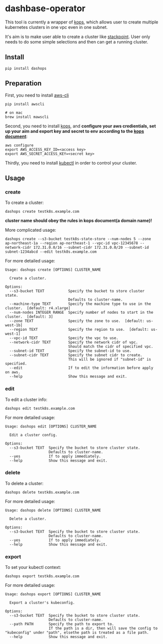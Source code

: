 # dashbase-operator

This tool is currently a wrapper of [kops](https://github.com/kubernetes/kops), which allows user to create multiple kubernetes clusters in one vpc even in one subnet.

It's aim is to make user able to create a cluster like [stackpoint](https://stackpoint.io/). User only needs to do some simple selections and then can get a running cluster.

## Install

`pip install dashops`

## Preparation

First, you need to install [aws-cli](https://github.com/aws/aws-cli)

```
pip install awscli

# on mac
brew install mawscli
```

Second, you need to install [kops](https://github.com/kubernetes/kops), and **configure your aws credientials, set up your aim and export key and secret to env according to the [kops document](https://github.com/kubernetes/kops/blob/master/docs/aws.md)**:

```
aws configure
export AWS_ACCESS_KEY_ID=<access key>
export AWS_SECRET_ACCESS_KEY=<secret key>
```

Thirdly, you need to install [kubectl](https://kubernetes.io/docs/tasks/tools/install-kubectl/) in order to control your cluster.

## Usage

### create

To create a cluster:

```Shell
dashops create testk8s.example.com
```

**cluster name should obey the rules in kops document(a domain name)!**

More complicated usage:

```
dashops create --s3-bucket testk8s-state-store --num-nodes 5 --zone ap-northeast-1a --region ap-northeast-1 --vpc-id vpc-12345678 --network-cidr 172.31.0.0/16 --subnet-cidr 172.31.0.0/20 --subnet-id subnet-1234abcd --edit testk8s.example.com
```



For more detailed usage:

```
Usage: dashops create [OPTIONS] CLUSTER_NAME

  Create a cluster.

Options:
  --s3-bucket TEXT           Specify the bucket to store cluster state.
                             Defaults to cluster-name.
  --machine-type TEXT        Specify the machine type to use in the cluster.  [default: r4.xlarge]
  --num-nodes INTEGER RANGE  Specify number of nodes to start in the cluster.  [default: 3]
  --zone TEXT                Specify the zone to use.  [default: us-west-1b]
  --region TEXT              Specify the region to use.  [default: us-west-1]
  --vpc-id TEXT              Specify the vpc to use.
  --network-cidr TEXT        Specify the network cidr of vpc.
                             Should match the cidr of specified vpc.
  --subnet-id TEXT           Specify the subnet-id to use.
  --subnet-cidr TEXT         Specify the subnet cidr to create.
                             This will be ignored if "subnet-id" is specified.
  --edit                     If to edit the information before apply on aws.
  --help                     Show this message and exit.
```

### edit

To edit a cluster info:

```
dashops edit testk8s.example.com
```

For more detailed usage:

```
Usage: dashops edit [OPTIONS] CLUSTER_NAME

  Edit a cluster config.

Options:
  --s3-bucket TEXT  Specify the bucket to store cluster state.
                    Defaults to cluster-name.
  --yes             If to apply immediately.
  --help            Show this message and exit.
```

### delete

To delete a cluster:

```
dashops delete testk8s.example.com
```

For more detailed usage:

```
Usage: dashops delete [OPTIONS] CLUSTER_NAME

  Delete a cluster.

Options:
  --s3-bucket TEXT  Specify the bucket to store cluster state.
                    Defaults to cluster-name.
  --yes             If to apply immediately.
  --help            Show this message and exit.
```

### export

To set your kubectl context:

```
dashops export testk8s.example.com
```

For more detailed usage:

```
Usage: dashops export [OPTIONS] CLUSTER_NAME

  Export a cluster's kubeconfig.

Options:
  --s3-bucket TEXT  Specify the bucket to store cluster state.
                    Defaults to cluster-name.
  --path PATH       Specify the path to export to.
                    If the path is a dir, then will save the config to "kubeconfig" under "path", elsethe path is treated as a file path.
  --help            Show this message and exit.
```

